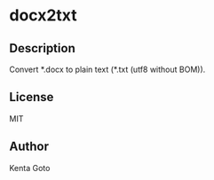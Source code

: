 # docx2txt 

## Description  
Convert \*.docx to plain text (\*.txt (utf8 without BOM)).  

## License
MIT

## Author
Kenta Goto
